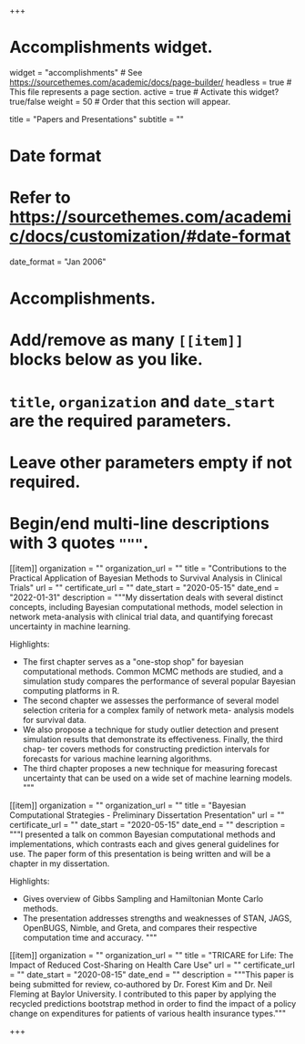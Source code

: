 +++
# Accomplishments widget.
widget = "accomplishments"  # See https://sourcethemes.com/academic/docs/page-builder/
headless = true  # This file represents a page section.
active = true  # Activate this widget? true/false
weight = 50  # Order that this section will appear.

title = "Papers and Presentations"
subtitle = ""

# Date format
#   Refer to https://sourcethemes.com/academic/docs/customization/#date-format
date_format = "Jan 2006"

# Accomplishments.
#   Add/remove as many `[[item]]` blocks below as you like.
#   `title`, `organization` and `date_start` are the required parameters.
#   Leave other parameters empty if not required.
#   Begin/end multi-line descriptions with 3 quotes `"""`.


[[item]]
  organization = ""
  organization_url = ""
  title = "Contributions to the Practical Application of Bayesian Methods to Survival Analysis in Clinical Trials"
  url = ""
  certificate_url = ""
  date_start = "2020-05-15"
  date_end = "2022-01-31"
  description = """My dissertation deals with several distinct concepts, including Bayesian computational methods, model selection in network meta-analysis with clinical trial data, and quantifying forecast uncertainty in machine learning. 
  
  Highlights:
  - The first chapter serves as a "one-stop shop" for bayesian computational methods. Common MCMC methods are studied, and a simulation study compares the performance of several popular Bayesian computing platforms in R.
  - The second chapter we assesses the performance of several model selection criteria for a complex family of network meta- analysis models for survival data. 
  - We also propose a technique for study outlier detection and present simulation results that demonstrate its effectiveness. Finally, the third chap- ter covers methods for constructing prediction intervals for forecasts for various machine learning algorithms. 
  - The third chapter proposes a new technique for measuring forecast uncertainty that can be used on a wide set of machine learning models.
  """

[[item]]
  organization = ""
  organization_url = ""
  title = "Bayesian Computational Strategies - Preliminary Dissertation Presentation"
  url = ""
  certificate_url = ""
  date_start = "2020-05-15"
  date_end = ""
  description = """I presented a talk on common Bayesian computational methods and implementations, which contrasts each and gives general guidelines for use. The paper form of this presentation is being written and will be a chapter in my dissertation.
  
  Highlights:
  - Gives overview of Gibbs Sampling and Hamiltonian Monte Carlo methods.
  - The presentation addresses strengths and weaknesses of STAN, JAGS, OpenBUGS, Nimble, and Greta, and compares their respective computation
time and accuracy.
  """

[[item]]
  organization = ""
  organization_url = ""
  title = "TRICARE for Life: The Impact of Reduced Cost-Sharing on Health Care Use"
  url = ""
  certificate_url = ""
  date_start = "2020-08-15"
  date_end = ""
  description = """This paper is being submitted for review, co‑authored by Dr. Forest Kim and Dr. Neil Fleming at Baylor University. I contributed to this paper by applying the recycled predictions bootstrap method in order to find the impact of a policy change on expenditures for patients of various health insurance types."""

+++
